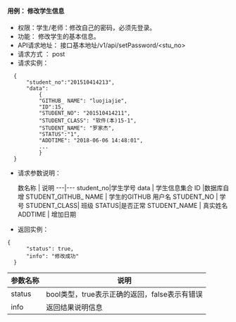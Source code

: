 #### 用例： 修改学生信息
- 权限：学生/老师：修改自己的密码，必须先登录。
- 功能： 修改学生的基本信息。
- API请求地址： 接口基本地址/v1/api/setPassword/<stu_no>
- 请求方式 ： post
- 请求实例：

```
  {         
      "student_no":"201510414213",
      "data": 
          {
          "GITHUB_ NAME": "luojiajie",
          "ID":15,
          "STUDENT_NO": "201510414211",
          "STUDENT_CLASS": "软件(本)15-1",
          "STUDENT_NAME": "罗家杰",
          "STATUS":"1",
          "ADDTIME": "2018-06-06 14:48:01",
          ...
          }
  }

```
- 请求参数说明：

	数名称	| 说明
---|---
student_no|学生学号
data | 学生信息集合
ID |数据库自增
	STUDENT_GITHUB_ NAME | 学生的GITHUB 用户名 
STUDENT_NO | 学号
STUDENT_CLASS| 班级
STATUS|是否正常
STUDENT_NAME | 真实姓名
ADDTIME | 增加日期

- 返回实例：
```
{         
      "status": true,
      "info": "修改成功"
  }
```


参数名称 | 说明
---|---
status | bool类型，true表示正确的返回，false表示有错误
info | 返回结果说明信息


